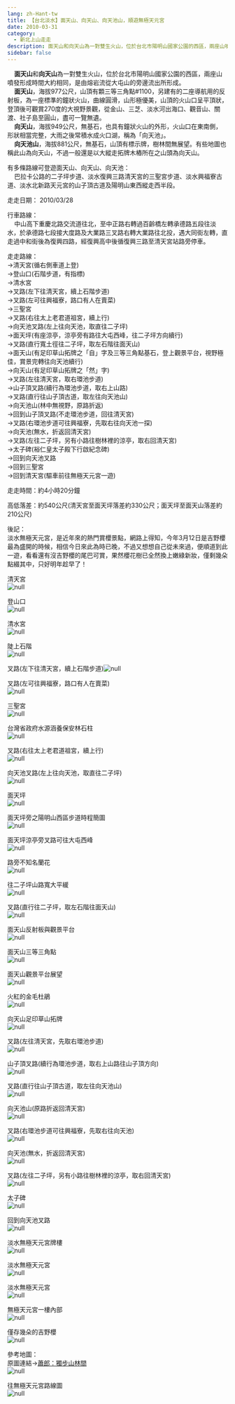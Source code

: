```yaml
---
lang: zh-Hant-tw
title: 【台北淡水】面天山、向天山、向天池山，順遊無極天元宮
date: 2010-03-31
category: 
  - 新北上山走走
description: 面天山和向天山為一對雙生火山，位於台北市陽明山國家公園的西區，兩座山噴發形成時間大約相同，是由熔岩流從大屯山的旁邊流出所形成。 面天山，海拔977公尺，山頂有顆三等三角點#1100，另建有的二座導航用的反射板，為一座標準的鐘狀火山，曲線圓滑，山形極優美，山頂的火山口呈平頂狀，登頂後可觀賞270度的大視野景觀，從金山、三芝、淡水河出海口、觀音山、關渡、社子島至圓山，盡可一覽無遺。 向天山，海拔949公尺，無基石，也具有鐘狀火山的外形，火山口在東南側，形狀相當完整，大雨之後常積水成火口湖，稱為「向天池」。 向天池山，海拔881公尺，無基石，山頂有標示牌，樹林間無展望。有些地圖也稱此山為向天山，不過一般還是以大縱走拓牌木樁所在之山頭為向天山。
sidebar: false
---
```


    **面天山**和**向天山**為一對雙生火山，位於台北市陽明山國家公園的西區，兩座山噴發形成時間大約相同，是由熔岩流從大屯山的旁邊流出所形成。  
    **面天山**，海拔977公尺，山頂有顆三等三角點#1100，另建有的二座導航用的反射板，為一座標準的鐘狀火山，曲線圓滑，山形極優美，山頂的火山口呈平頂狀，登頂後可觀賞270度的大視野景觀，從金山、三芝、淡水河出海口、觀音山、關渡、社子島至圓山，盡可一覽無遺。  
    **向天山**，海拔949公尺，無基石，也具有鐘狀火山的外形，火山口在東南側，形狀相當完整，大雨之後常積水成火口湖，稱為「向天池」。  
    **向天池山**，海拔881公尺，無基石，山頂有標示牌，樹林間無展望。有些地圖也稱此山為向天山，不過一般還是以大縱走拓牌木樁所在之山頭為向天山。

有多條路線可登遊面天山、向天山、向天池：  
    巴拉卡公路的二子坪步道、淡水復興三路清天宮的三聖宮步道、淡水興福寮古道、淡水北新路天元宮的山子頂古道及陽明山東西縱走西半段。

走走日期： 2010/03/28

行車路線：  
    中山高下重慶北路交流道往北，至中正路右轉過百齡橋左轉承德路五段往淡水，於承德路七段接大度路及大業路三叉路右轉大業路往北投，遇大同街左轉，直走過中和街後為復興四路，經復興高中後循復興三路至清天宮站路旁停車。

走走路線：  
→清天宮(循右側車道上登)  
→登山口(石階步道，有指標)  
→清水宮  
→叉路(左下往清天宮，續上石階步道)  
→叉路(左可往興福寮，路口有人在賣菜)  
→三聖宮  
→叉路(右往太上老君道祖宮，續上行)  
→向天池叉路(左上往向天池，取直往二子坪)  
→面天坪(有座涼亭，涼亭旁有路往大屯西峰，往二子坪方向續行)  
→叉路(直行寬土徑往二子坪，取左石階往面天山)  
→面天山(有足印草山拓牌之「自」字及三等三角點基石，登上觀景平台，視野極佳，賞景完轉往向天池續行)  
→向天山(有足印草山拓牌之「然」字)  
→叉路(左往清天宮，取右環池步道)  
→山子頂叉路(續行為環池步道，取右上山路)  
→叉路(直行往山子頂古道，取左往向天池山)  
→向天池山(林中無視野，原路折返)  
→回到山子頂叉路(不走環池步道，回往清天宮)  
→叉路(右環池步道可往興福寮，先取右往向天池一探)  
→向天池(無水，折返回清天宮)  
→叉路(左往二子坪，另有小路往樹林裡的涼亭，取右回清天宮)  
→太子碑(裕仁皇太子殿下行啟紀念碑)  
→回到向天池叉路  
→回到三聖宮  
→回到清天宮(驅車前往無極天元宮一遊)

走走時間：約4小時20分鐘

高低落差：約540公尺(清天宮至面天坪落差約330公尺；面天坪至面天山落差約210公尺)

後記：  
淡水無極天元宮，是近年來的熱門賞櫻景點，網路上得知，今年3月12日是吉野櫻最為盛開的時候，相信今日來此為時已晚，不過又想想自己從未來過，便順道到此一遊，看看還有沒吉野櫻的尾巴可賞，果然櫻花樹已全然換上嫩綠新妝，僅剩幾朵點綴其中，只好明年趁早了！

清天宮  
![null](image/149461400_l.jpg)

登山口  
![null](image/149461445_l.jpg)

清水宮  
![null](image/149461490_l.jpg)

陡上石階  
![null](image/149461495_l.jpg)

叉路(左下往清天宮，續上石階步道)![null](image/149461557_l.jpg)

叉路(左可往興福寮，路口有人在賣菜)  
![null](image/149461563_l.jpg)

三聖宮  
![null](image/149461633_l.jpg)

台灣省政府水源涵養保安林石柱  
![null](image/149461643_l.jpg)

叉路(右往太上老君道祖宮，續上行)  
![null](image/149461779_l.jpg)

向天池叉路(左上往向天池，取直往二子坪)  
![null](image/149461857_l.jpg)

面天坪  
![null](image/149461869_l.jpg)

面天坪旁之陽明山西區步道時程簡圖  
![null](image/149461879_l.jpg)

面天坪涼亭旁叉路可往大屯西峰  
![null](image/149461888_l.jpg)

路旁不知名蘭花  
![null](image/149461895_l.jpg)

往二子坪山路寬大平緩  
![null](image/149461908_l.jpg)

叉路(直行往二子坪，取左石階往面天山)  
![null](image/149461919_l.jpg)

面天山反射板與觀景平台  
![null](image/149461978_l.jpg)

面天山三等三角點  
![null](image/149461990_l.jpg)

面天山觀景平台展望  
![null](image/149462000_l.jpg)

火紅的金毛杜鵑  
![null](image/149462008_l.jpg)

向天山足印草山拓牌  
![null](image/149462077_l.jpg)

叉路(左往清天宮，先取右環池步道)  
![null](image/149462164_l.jpg)

山子頂叉路(續行為環池步道，取右上山路往山子頂方向)  
![null](image/149462173_l.jpg)

叉路(直行往山子頂古道，取左往向天池山)  
![null](image/149462182_l.jpg)

向天池山(原路折返回清天宮)  
![null](image/149462187_l.jpg)

叉路(右環池步道可往興福寮，先取右往向天池)  
![null](image/149462193_l.jpg)

向天池(無水，折返回清天宮)  
![null](image/149462202_l.jpg)

叉路(左往二子坪，另有小路往樹林裡的涼亭，取右回清天宮)  
![null](image/149462306_l.jpg)

太子碑  
![null](image/149462322_l.jpg)

回到向天池叉路  
![null](image/149462332_l.jpg)

淡水無極天元宮牌樓  
![null](image/149462341_l.jpg)

淡水無極天元宮  
![null](image/149462349_l.jpg)

淡水無極天元宮  
![null](image/149462407_l.jpg)

無極天元宮一樓內部  
![null](image/149462469_l.jpg)

僅存幾朵的吉野櫻  
![null](image/149462461_l.jpg)

參考地圖：  
原圖連結→[蕭郎：獨步山林間](http://www.yougoipay.com/kenny/w574/index.htm)  
![null](image/149465576_l.jpg)

往無極天元宮路線圖  
![null](image/149465574_l.jpg)